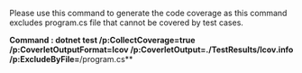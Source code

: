 Please use this command to generate the code coverage as this command excludes program.cs file that cannot be covered by test cases.

**Command : dotnet test /p:CollectCoverage=true /p:CoverletOutputFormat=lcov /p:CoverletOutput=./TestResults/lcov.info /p:ExcludeByFile=**/program.cs**


 

